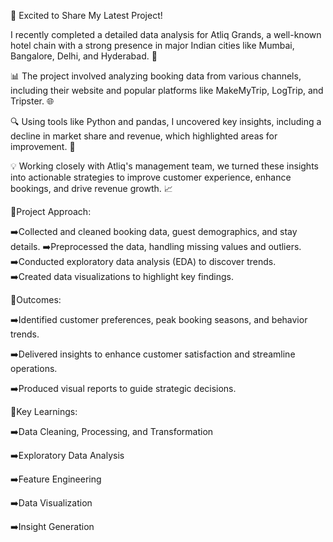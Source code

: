 🌟 Excited to Share My Latest Project!

I recently completed a detailed data analysis for Atliq Grands, a well-known hotel chain with a strong presence in major Indian cities like Mumbai, Bangalore, Delhi, and Hyderabad. 🏨

📊 The project involved analyzing booking data from various channels, including their website and popular platforms like MakeMyTrip, LogTrip, and Tripster. 🌐

🔍 Using tools like Python and pandas, I uncovered key insights, including a decline in market share and revenue, which highlighted areas for improvement. 🚀

💡 Working closely with Atliq's management team, we turned these insights into actionable strategies to improve customer experience, enhance bookings, and drive revenue growth. 📈

🎯Project Approach:

➡️Collected and cleaned booking data, guest demographics, and stay details.
➡️Preprocessed the data, handling missing values and outliers.
➡️Conducted exploratory data analysis (EDA) to discover trends.  
➡️Created data visualizations to highlight key findings.

🎯Outcomes:

➡️Identified customer preferences, peak booking seasons, and behavior trends.

➡️Delivered insights to enhance customer satisfaction and streamline operations.

➡️Produced visual reports to guide strategic decisions.


🎯Key Learnings:

➡️Data Cleaning, Processing, and Transformation

➡️Exploratory Data Analysis

➡️Feature Engineering

➡️Data Visualization

➡️Insight Generation
